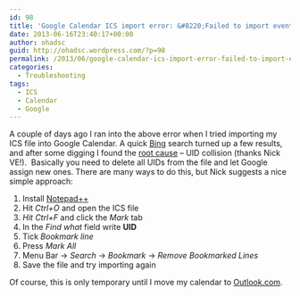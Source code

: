 ```yaml
---
id: 98
title: 'Google Calendar ICS import error: &#8220;Failed to import events: Could not upload your events because you do not have sufficient access on the target calendar&#8221;'
date: 2013-06-16T23:40:17+00:00
author: ohadsc
guid: http://ohadsc.wordpress.com/?p=98
permalink: /2013/06/google-calendar-ics-import-error-failed-to-import-events-could-not-upload-your-events-because-you-do-not-have-sufficient-access-on-the-target-calendar/
categories:
  - Troubleshooting
tags:
  - ICS
  - Calendar
  - Google
---
```

A couple of days ago I ran into the above error when I tried importing my ICS file into Google Calendar. A quick [Bing](https://www.bing.com/search?q=Failed+to+import+events%3A+Could+not+upload+your+events+because+you+do+not+have+sufficient+access+on+the+target+calendar&qs=n&form=QBLH&pq=failed+to+import+events%3A+could+not+upload+your+events+because+you+do+not+have+sufficient+access+on+the+target+calendar&sc=0-0&sp=-1&sk=) search turned up a few results, and after some digging I found the [root cause](https://productforums.google.com/d/msg/calendar/5vLrmBPXyxc/Sd76gunaaaEJ) &#8211; UID collision (thanks Nick VE!).  Basically you need to delete all UIDs from the file and let Google assign new ones. There are many ways to do this, but Nick suggests a nice simple approach:

  1. Install [Notepad++](https://notepad-plus-plus.org/)
  2. Hit _Ctrl+O_ and open the ICS file
  3. _Hit Ctrl+F_ and click the _Mark_ tab
  4. In the _Find what_ field write **UID**
  5. Tick _Bookmark line_
  6. Press _Mark All_
  7. Menu Bar -> _Search_ -> _Bookmark_ -> _Remove Bookmarked Lines_
  8. Save the file and try importing again

Of course, this is only temporary until I move my calendar to [Outlook.com](https://outlook.com).